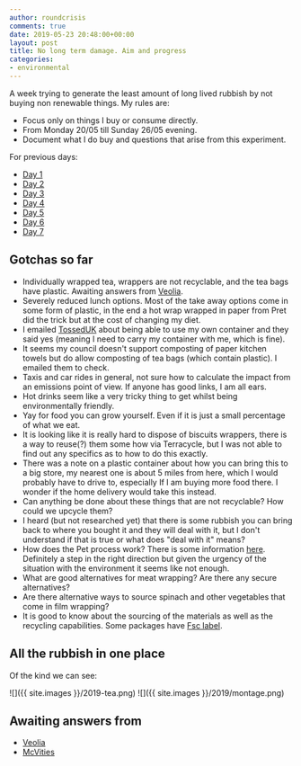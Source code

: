 ```yaml
---
author: roundcrisis
comments: true
date: 2019-05-23 20:48:00+00:00
layout: post
title: No long term damage. Aim and progress
categories:
- environmental
---
```


A week trying to generate the least amount of long lived rubbish by not buying non renewable things. My rules are:

* Focus only on things I buy or consume directly.
* From Monday 20/05 till Sunday 26/05 evening.
* Document what I do buy and questions that arise from this experiment.

For previous days:

* [Day 1](http://www.roundcrisis.com/2019/05/20/no-longter-damage-1/)
* [Day 2](http://www.roundcrisis.com/2019/05/21/no-longter-damage-2/)
* [Day 3](http://www.roundcrisis.com/2019/05/22/no-longer-damage-3/)
* [Day 4](http://www.roundcrisis.com/2019/05/23/no-longer-damage-4/)
* [Day 5](http://www.roundcrisis.com/2019/05/24/no-longer-damage-5/)
* [Day 6](http://www.roundcrisis.com/2019/05/25/no-longer-damage-6/)
* [Day 7](http://www.roundcrisis.com/2019/05/26/no-longer-damage-7/)

## Gotchas so far

* Individually wrapped tea, wrappers are not recyclable, and the tea bags have plastic. Awaiting answers from [Veolia](https://twitter.com/silverSpoon/status/1131620052451635201).
* Severely reduced lunch options. Most of the take away options come in some form of plastic, in the end a hot wrap wrapped in paper from Pret did the trick but at the cost of changing my diet.
* I emailed [TossedUK](https://tosseduk.com/) about being able to use my own container and they said yes (meaning I need to carry my container with me, which is fine).
* It seems my council doesn't support composting of paper kitchen towels but do allow composting of tea bags (which contain plastic). I emailed them to check.
* Taxis and car rides in general, not sure how to calculate the impact from an emissions point of view. If anyone has good links, I am all ears.
* Hot drinks seem like a very tricky thing to get whilst being environmentally friendly.
* Yay for food you can grow yourself. Even if it is just a small percentage of what we eat.
* It is looking like it is really hard to dispose of biscuits wrappers, there is a way to reuse(?) them some how via Terracycle, but I was not able to find out any specifics as to how to do this exactly.
* There was a note on a plastic container about how you can bring this to a big store, my nearest one is about 5 miles from here, which I would probably have to drive to, especially If I am buying more food there.  I wonder if the home delivery would take this instead.
* Can anything be done about these things that are not recyclable? How could we upcycle them?
* I heard (but not researched yet) that there is some rubbish you can bring back to where you bought it and they will deal with it, but I don't understand if that is true or what does "deal with it" means? 
* How does the Pet process work? There is some information [here](https://www.thebalancesmb.com/recycling-polyethylene-terephthalate-pet-2877869). Definitely a step in the right direction but given the urgency of the situation with the environment it seems like not enough.
* What are good alternatives for meat wrapping? Are there any secure alternatives?
* Are there alternative ways to source spinach and other vegetables that come in film wrapping? 
* It is good to know about the sourcing of the materials as well as the recycling capabilities. Some packages have [Fsc label](https://ic.fsc.org/en/choosing-fsc/fsc-labels).

## All the rubbish in one place

Of the kind we can see:

![]({{ site.images }}/2019-tea.png)
![]({{ site.images }}/2019/montage.png)

## Awaiting answers from

* [Veolia](https://twitter.com/silverSpoon/status/1131620052451635201)
* [McVities](https://twitter.com/silverSpoon/status/1131628993147486210)
